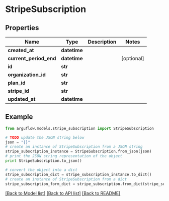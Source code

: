 # StripeSubscription


## Properties

Name | Type | Description | Notes
------------ | ------------- | ------------- | -------------
**created_at** | **datetime** |  | 
**current_period_end** | **datetime** |  | [optional] 
**id** | **str** |  | 
**organization_id** | **str** |  | 
**plan_id** | **str** |  | 
**stripe_id** | **str** |  | 
**updated_at** | **datetime** |  | 

## Example

```python
from arguflow.models.stripe_subscription import StripeSubscription

# TODO update the JSON string below
json = "{}"
# create an instance of StripeSubscription from a JSON string
stripe_subscription_instance = StripeSubscription.from_json(json)
# print the JSON string representation of the object
print StripeSubscription.to_json()

# convert the object into a dict
stripe_subscription_dict = stripe_subscription_instance.to_dict()
# create an instance of StripeSubscription from a dict
stripe_subscription_form_dict = stripe_subscription.from_dict(stripe_subscription_dict)
```
[[Back to Model list]](../README.md#documentation-for-models) [[Back to API list]](../README.md#documentation-for-api-endpoints) [[Back to README]](../README.md)


